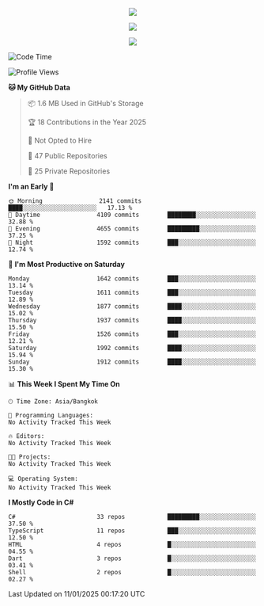 <p align="center">
  <a href="say-hi.gif"> 
    <img align="center" src="say-hi.gif"/>
  </a>
</p>
<p align="center">
  <a href="https://github.com/htthinh1999">
    <img align="center" src="https://github-readme-stats-kappa-pink.vercel.app/api?username=htthinh1999&show_icons=true&count_private=true&theme=dracula"/>
  </a>
</p>
<p align="center">
  <a href="https://github.com/htthinh1999">
    <img src="https://github-readme-stats-kappa-pink.vercel.app/api/top-langs/?username=htthinh1999&layout=compact&langs_count=6&count_private=true&hide=tsql,hlsl,glsl,shaderlab&theme=dracula"/>
  </a>
</p>

<!--START_SECTION:waka-->
![Code Time](http://img.shields.io/badge/Code%20Time-0%20secs-blue)

![Profile Views](http://img.shields.io/badge/Profile%20Views-0-blue)

**🐱 My GitHub Data** 

> 📦 1.6 MB Used in GitHub's Storage 
 > 
> 🏆 18 Contributions in the Year 2025
 > 
> 🚫 Not Opted to Hire
 > 
> 📜 47 Public Repositories 
 > 
> 🔑 25 Private Repositories 
 > 
**I'm an Early 🐤** 

```text
🌞 Morning                2141 commits        ████░░░░░░░░░░░░░░░░░░░░░   17.13 % 
🌆 Daytime                4109 commits        ████████░░░░░░░░░░░░░░░░░   32.88 % 
🌃 Evening                4655 commits        █████████░░░░░░░░░░░░░░░░   37.25 % 
🌙 Night                  1592 commits        ███░░░░░░░░░░░░░░░░░░░░░░   12.74 % 
```
📅 **I'm Most Productive on Saturday** 

```text
Monday                   1642 commits        ███░░░░░░░░░░░░░░░░░░░░░░   13.14 % 
Tuesday                  1611 commits        ███░░░░░░░░░░░░░░░░░░░░░░   12.89 % 
Wednesday                1877 commits        ████░░░░░░░░░░░░░░░░░░░░░   15.02 % 
Thursday                 1937 commits        ████░░░░░░░░░░░░░░░░░░░░░   15.50 % 
Friday                   1526 commits        ███░░░░░░░░░░░░░░░░░░░░░░   12.21 % 
Saturday                 1992 commits        ████░░░░░░░░░░░░░░░░░░░░░   15.94 % 
Sunday                   1912 commits        ████░░░░░░░░░░░░░░░░░░░░░   15.30 % 
```


📊 **This Week I Spent My Time On** 

```text
🕑︎ Time Zone: Asia/Bangkok

💬 Programming Languages: 
No Activity Tracked This Week

🔥 Editors: 
No Activity Tracked This Week

🐱‍💻 Projects: 
No Activity Tracked This Week

💻 Operating System: 
No Activity Tracked This Week
```

**I Mostly Code in C#** 

```text
C#                       33 repos            █████████░░░░░░░░░░░░░░░░   37.50 % 
TypeScript               11 repos            ███░░░░░░░░░░░░░░░░░░░░░░   12.50 % 
HTML                     4 repos             █░░░░░░░░░░░░░░░░░░░░░░░░   04.55 % 
Dart                     3 repos             █░░░░░░░░░░░░░░░░░░░░░░░░   03.41 % 
Shell                    2 repos             █░░░░░░░░░░░░░░░░░░░░░░░░   02.27 % 
```




 Last Updated on 11/01/2025 00:17:20 UTC
<!--END_SECTION:waka-->
